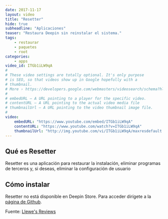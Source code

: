 ```yaml
---
date: 2017-11-17
layout: video
title: "Resetter"
hide: true
subheadline: "Aplicaciones"
teaser: "Restaura Deepin sin reinstalar el sistema."
tags:
    - restaurar
    - paquetes
    - root
categories:
    - apps
video_id: ITGb1iLW9qA
#
# These video settings are totally optional. It's only purpose
# is SEO, so that videos show up in Google hopefully with a
# thumbnail.
# More › https://developers.google.com/webmasters/videosearch/schema?hl=en&rd=1
#
# embedURL – A URL pointing to a player for the specific video.
# contentURL – A URL pointing to the actual video media file
# thumbnailUrl – A URL pointing to the video thumbnail image file.
#
video:
    embedURL: "https://www.youtube.com/embed/ITGb1iLW9qA"
    contentURL: "https://www.youtube.com/watch?v=ITGb1iLW9qA"
    thumbnailUrl: "http://img.youtube.com/vi/ITGb1iLW9qA/maxresdefault.jpg"
---
```

<!--more-->

## Qué es Resetter

Resetter es una aplicación para restaurar la instalación, eliminar programas de terceros y, si deseas, eliminar la configuración de usuario

## Cómo instalar

Resetter no está disponible en Deepin Store. Para acceder dirígete a la [página de Github](https://github.com/gaining/Resetter).

Fuente: [Llewe's Reviews](https://www.youtube.com/channel/UCDWZo5C8MtGA_ZoTCu4UJ7A)

